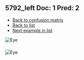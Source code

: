 ## 5792_left Doc: 1 Pred: 2
- [Back to confusion matrix](https://github.com/juliandewit/kaggle_retinopathy/blob/master/matrix.md)
- [Back to list](https://github.com/juliandewit/kaggle_retinopathy/blob/master/lists/12/list.md)
- [Next example in list](https://github.com/juliandewit/kaggle_retinopathy/blob/master/lists/12/58/5811_right.md)

![Eye](https://retinopaty.blob.core.windows.net/size1024/5792_left_1.jpeg)

### 

![Eye]()

